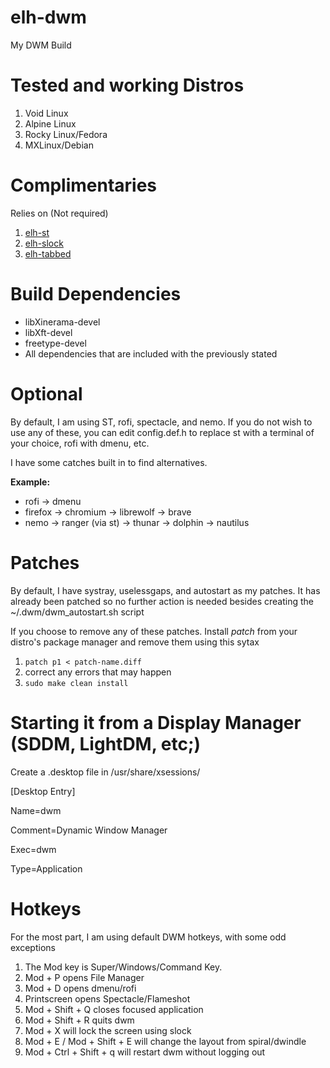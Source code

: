 # elh-dwm
My DWM Build

# Tested and working Distros
1. Void Linux
2. Alpine Linux
3. Rocky Linux/Fedora
4. MXLinux/Debian

# Complimentaries
Relies on (Not required)
1. [elh-st](https://github.com/elliehelisky/elh-st)
2. [elh-slock](https://github.com/elliehelisky/elh-slock)
3. [elh-tabbed](https://github.com/elliehelisky/elh-tabbed)

# Build Dependencies
- libXinerama-devel
- libXft-devel
- freetype-devel
- All dependencies that are included with the previously stated

# Optional
By default, I am using ST, rofi, spectacle, and nemo.  If you do not wish to use any of these, you can edit config.def.h to replace st with a terminal of your choice, rofi with dmenu, etc.

I have some catches built in to find alternatives.

**Example:**

- rofi -> dmenu
- firefox -> chromium -> librewolf -> brave
- nemo -> ranger (via st) -> thunar -> dolphin -> nautilus

# Patches
By default, I have systray, uselessgaps, and autostart as my patches. It has already been patched so no further action is needed besides creating the ~/.dwm/dwm_autostart.sh script

If you choose to remove any of these patches. Install *patch* from your distro's package manager and remove them using this sytax

1. `patch p1 < patch-name.diff`
2.  correct any errors that may happen
3. `sudo make clean install`

# Starting it from a Display Manager (SDDM, LightDM, etc;)
Create a .desktop file in /usr/share/xsessions/

[Desktop Entry]

Name=dwm

Comment=Dynamic Window Manager  

Exec=dwm

Type=Application

# Hotkeys

For the most part, I am using default DWM hotkeys, with some odd exceptions
1. The Mod key is Super/Windows/Command Key.
2. Mod + P opens File Manager
3. Mod + D opens dmenu/rofi
4. Printscreen opens Spectacle/Flameshot
5. Mod + Shift + Q closes focused application
6. Mod + Shift + R quits dwm
7. Mod + X will lock the screen using slock
8. Mod + E / Mod + Shift + E will change the layout from spiral/dwindle
9. Mod + Ctrl + Shift + q will restart dwm without logging out

